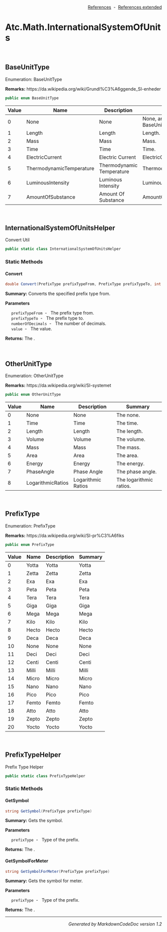 <div style='text-align: right'>

[References](Index.md)&nbsp;&nbsp;-&nbsp;&nbsp;[References extended](IndexExtended.md)
</div>

# Atc.Math.InternationalSystemOfUnits

<br />


## BaseUnitType
Enumeration: BaseUnitType

<p><b>Remarks:</b> https://da.wikipedia.org/wiki/Grundl%C3%A6ggende_SI-enheder</p>


```csharp
public enum BaseUnitType
```


| Value | Name | Description | Summary | 
| --- | --- | --- | --- | 
| 0 | None | None | None, and it's not a BaseUnitType. | 
| 1 | Length | Length | Length. | 
| 2 | Mass | Mass | Mass. | 
| 3 | Time | Time | Time. | 
| 4 | ElectricCurrent | Electric Current | ElectricCurrent. | 
| 5 | ThermodynamicTemperature | Thermodynamic Temperature | ThermodynamicTemperature. | 
| 6 | LuminousIntensity | Luminous Intensity | LuminousIntensity. | 
| 7 | AmountOfSubstance | Amount Of Substance | AmountOfSubstance. | 



<br />


## InternationalSystemOfUnitsHelper
Convert Util


```csharp
public static class InternationalSystemOfUnitsHelper
```

### Static Methods


#### Convert

```csharp
double Convert(PrefixType prefixTypeFrom, PrefixType prefixTypeTo, int numberOfDecimals, double value)
```
<p><b>Summary:</b> Converts the specified prefix type from.</p>

<b>Parameters</b>

&nbsp;&nbsp;&nbsp;&nbsp;&nbsp;`prefixTypeFrom`&nbsp;&nbsp;-&nbsp;&nbsp;
            The prefix type from.
            <br />
&nbsp;&nbsp;&nbsp;&nbsp;&nbsp;`prefixTypeTo`&nbsp;&nbsp;-&nbsp;&nbsp;
            The prefix type to.
            <br />
&nbsp;&nbsp;&nbsp;&nbsp;&nbsp;`numberOfDecimals`&nbsp;&nbsp;-&nbsp;&nbsp;
            The number of decimals.
            <br />
&nbsp;&nbsp;&nbsp;&nbsp;&nbsp;`value`&nbsp;&nbsp;-&nbsp;&nbsp;
            The value.
            <br />
<p><b>Returns:</b> The .</p>


<br />


## OtherUnitType
Enumeration: OtherUnitType

<p><b>Remarks:</b> https://da.wikipedia.org/wiki/SI-systemet</p>


```csharp
public enum OtherUnitType
```


| Value | Name | Description | Summary | 
| --- | --- | --- | --- | 
| 0 | None | None | The none. | 
| 1 | Time | Time | The time. | 
| 2 | Length | Length | The length. | 
| 3 | Volume | Volume | The volume. | 
| 4 | Mass | Mass | The mass. | 
| 5 | Area | Area | The area. | 
| 6 | Energy | Energy | The energy. | 
| 7 | PhaseAngle | Phase Angle | The phase angle. | 
| 8 | LogarithmicRatios | Logarithmic Ratios | The logarithmic ratios. | 



<br />


## PrefixType
Enumeration: PrefixType

<p><b>Remarks:</b> https://da.wikipedia.org/wiki/SI-pr%C3%A6fiks</p>


```csharp
public enum PrefixType
```


| Value | Name | Description | Summary | 
| --- | --- | --- | --- | 
| 0 | Yotta | Yotta | Yotta | 
| 1 | Zetta | Zetta | Zetta | 
| 2 | Exa | Exa | Exa | 
| 3 | Peta | Peta | Peta | 
| 4 | Tera | Tera | Tera | 
| 5 | Giga | Giga | Giga | 
| 6 | Mega | Mega | Mega | 
| 7 | Kilo | Kilo | Kilo | 
| 8 | Hecto | Hecto | Hecto | 
| 9 | Deca | Deca | Deca | 
| 10 | None | None | None | 
| 11 | Deci | Deci | Deci | 
| 12 | Centi | Centi | Centi | 
| 13 | Milli | Milli | Milli | 
| 14 | Micro | Micro | Micro | 
| 15 | Nano | Nano | Nano | 
| 16 | Pico | Pico | Pico | 
| 17 | Femto | Femto | Femto | 
| 18 | Atto | Atto | Atto | 
| 19 | Zepto | Zepto | Zepto | 
| 20 | Yocto | Yocto | Yocto | 



<br />


## PrefixTypeHelper
Prefix Type Helper


```csharp
public static class PrefixTypeHelper
```

### Static Methods


#### GetSymbol

```csharp
string GetSymbol(PrefixType prefixType)
```
<p><b>Summary:</b> Gets the symbol.</p>

<b>Parameters</b>

&nbsp;&nbsp;&nbsp;&nbsp;&nbsp;`prefixType`&nbsp;&nbsp;-&nbsp;&nbsp;
            Type of the prefix.
            <br />
<p><b>Returns:</b> The .</p>

#### GetSymbolForMeter

```csharp
string GetSymbolForMeter(PrefixType prefixType)
```
<p><b>Summary:</b> Gets the symbol for meter.</p>

<b>Parameters</b>

&nbsp;&nbsp;&nbsp;&nbsp;&nbsp;`prefixType`&nbsp;&nbsp;-&nbsp;&nbsp;
            Type of the prefix.
            <br />
<p><b>Returns:</b> The .</p>

<hr /><div style='text-align: right'><i>Generated by MarkdownCodeDoc version 1.2</i></div>
